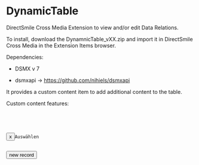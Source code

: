 # DynamicTable
DirectSmile Cross Media Extension to view and/or edit Data Relations.

To install, download the DynamnicTable_vXX.zip and import it in DirectSmile Cross Media in the Extension Items browser.

Dependencies:
- DSMX v 7

- dsmxapi -> https://github.com/nihiels/dsmxapi


It provides a custom content item to add additional content to the table.

Custom content features:

<code>
  <div class="customContent">
  	<div data-pos="0" data-label=""><div class="btn-group" ><button data-action="delete" data-confirm="Wirklich löschen?" class="btn btn-danger" >x</button><a heiopei="[[RootURL]][[CampaignName]]@[[PageName]]/[[LpLogin]]?{{dr}}_id=<|xmediaID|>" class="btn btn-default">Auswählen</a></div></div>
  	<div data-pos="top" data-label=""><div class="btn-group" style="margin-bottom:20px;"><button data-params="" class="btn btn-default" data-action="add" data-title="new record" data-width="400" data-btn-caption="Create">new record</button></div></div>
  </div>
</code>
